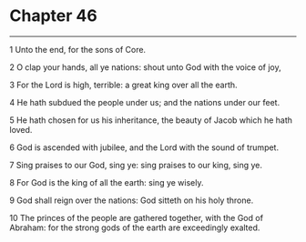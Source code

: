 # Chapter 46

***

1 Unto the end, for the sons of Core.

2 O clap your hands, all ye nations: shout unto God with the voice of joy,

3 For the Lord is high, terrible: a great king over all the earth.

4 He hath subdued the people under us; and the nations under our feet.

5 He hath chosen for us his inheritance, the beauty of Jacob which he hath loved.

6 God is ascended with jubilee, and the Lord with the sound of trumpet.

7 Sing praises to our God, sing ye: sing praises to our king, sing ye.

8 For God is the king of all the earth: sing ye wisely.

9 God shall reign over the nations: God sitteth on his holy throne.

10 The princes of the people are gathered together, with the God of Abraham: for the strong gods of the earth are exceedingly exalted.

